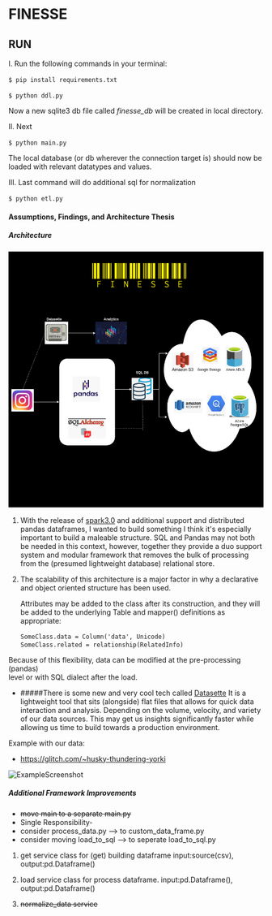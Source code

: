 # FINESSE

## RUN

I. Run the following commands in your terminal:

`$ pip install requirements.txt`

`$ python ddl.py`


Now a new sqlite3 db file called *finesse_db* will be created in local 
directory.

II. Next
 
`$ python main.py`

The local database (or db wherever the connection target is) should now 
be loaded with relevant datatypes and values.

III. Last command will do additional sql for normalization

`$ python etl.py`


#### Assumptions, Findings, and Architecture Thesis

##### Architecture

![Diagram](img/Finesse_POC_Architecture.png)


1. With the release of 
[spark3.0]("https://spark.apache.org/releases/spark-release-3-0-0.html")
and additional support and distributed pandas dataframes, I wanted to 
build something 
I think it's especially important to build a maleable structure. SQL and Pandas
may not both be needed in this context, however, together they provide a 
duo support system and modular framework that removes the bulk of 
processing from the (presumed lightweight database) relational store.

2. The scalability of this architecture is a major factor in why 
    a declarative and object oriented structure has been used. 
    
    Attributes may be added to the class after its construction, and they will be added to the underlying Table and mapper() definitions as appropriate:
    ```
    SomeClass.data = Column('data', Unicode)
    SomeClass.related = relationship(RelatedInfo)
   ```
Because of this flexibility, data can be modified at the pre-processing (pandas)  
level or with SQL dialect after the load.

* #####There is some new and very cool tech called [Datasette](https://datasette.readthedocs.io/en/stable/index.html) 
 It is  a lightweight tool that sits (alongside) flat files 
that allows for quick data 
interaction and analysis. Depending on the volume, velocity, and variety
of our data sources. This may get us insights significantly faster 
while allowing us time to build towards a production environment. 

Example with our data:

- https://glitch.com/~husky-thundering-yorki

![ExampleScreenshot](img/screenshot.png)

##### Additional Framework Improvements
- ~~move main to a separate main.py~~  
- Single Responsibility-
- consider process_data.py --> to custom_data_frame.py
- consider moving load_to_sql --> to seperate load_to_sql.py 

1. get service class for (get) building dataframe input:source(csv), output:pd.Dataframe()

2. load service class for process dataframe. input:pd.Dataframe(), output:pd.Dataframe()

3. ~~normalize_data service~~



